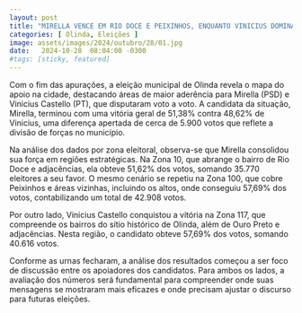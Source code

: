 ```yaml
---
layout: post
title: "MIRELLA VENCE EM RIO DOCE E PEIXINHOS, ENQUANTO VINICIUS DOMINA NO SÍTIO HISTÓRICO"
categories: [ Olinda, Eleições ]
image: assets/images/2024/outubro/28/01.jpg
date:   2024-10-28  08:04:00 -0300
#tags: [sticky, featured]
---
```

Com o fim das apurações, a eleição municipal de Olinda revela o mapa do apoio na cidade, destacando áreas de maior aderência para Mirella (PSD) e Vinicius Castello (PT), que disputaram voto a voto. A candidata da situação, Mirella, terminou com uma vitória geral de 51,38% contra 48,62% de Vinicius, uma diferença apertada de cerca de 5.900 votos que reflete a divisão de forças no município.

Na análise dos dados por zona eleitoral, observa-se que Mirella consolidou sua força em regiões estratégicas. Na Zona 10, que abrange o bairro de Rio Doce e adjacências, ela obteve 51,62% dos votos, somando 35.770 eleitores a seu favor. O mesmo cenário se repetiu na Zona 100, que cobre Peixinhos e áreas vizinhas, incluindo os altos, onde conseguiu 57,69% dos votos, contabilizando um total de 42.908 votos.

Por outro lado, Vinicius Castello conquistou a vitória na Zona 117, que compreende os bairros do sítio histórico de Olinda, além de Ouro Preto e adjacências. Nesta região, o candidato obteve 57,69% dos votos, somando 40.616 votos.

Conforme as urnas fecharam, a análise dos resultados começou a ser foco de discussão entre os apoiadores dos candidatos. Para ambos os lados, a avaliação dos números será fundamental para compreender onde suas mensagens se mostraram mais eficazes e onde precisam ajustar o discurso para futuras eleições.